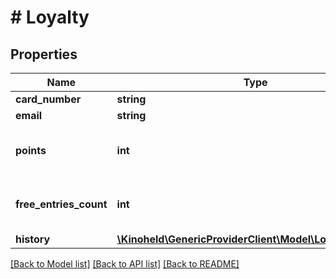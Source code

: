 # # Loyalty

## Properties

Name | Type | Description | Notes
------------ | ------------- | ------------- | -------------
**card_number** | **string** |  |
**email** | **string** |  | [optional]
**points** | **int** | The points balance for this loyalty card. | [optional]
**free_entries_count** | **int** | How many tickets can be reduced to 0EUR. | [optional]
**history** | [**\Kinoheld\GenericProviderClient\Model\LoyaltyHistory[]**](LoyaltyHistory.md) |  | [optional]

[[Back to Model list]](../../README.md#models) [[Back to API list]](../../README.md#endpoints) [[Back to README]](../../README.md)
